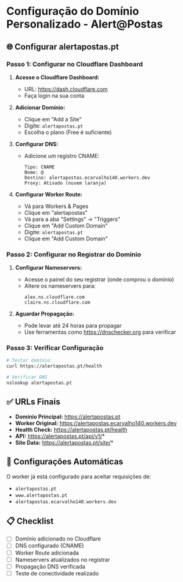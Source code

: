 # Configuração do Domínio Personalizado - Alert@Postas

## 🌐 Configurar alertapostas.pt

### Passo 1: Configurar no Cloudflare Dashboard

1. **Acesse o Cloudflare Dashboard:**
   - URL: https://dash.cloudflare.com
   - Faça login na sua conta

2. **Adicionar Domínio:**
   - Clique em "Add a Site"
   - Digite: `alertapostas.pt`
   - Escolha o plano (Free é suficiente)

3. **Configurar DNS:**
   - Adicione um registro CNAME:
     ```
     Tipo: CNAME
     Nome: @
     Destino: alertapostas.ecarvalho140.workers.dev
     Proxy: Ativado (nuvem laranja)
     ```

4. **Configurar Worker Route:**
   - Vá para Workers & Pages
   - Clique em "alertapostas"
   - Vá para a aba "Settings" → "Triggers"
   - Clique em "Add Custom Domain"
   - Digite: `alertapostas.pt`
   - Clique em "Add Custom Domain"

### Passo 2: Configurar no Registrar do Domínio

1. **Configurar Nameservers:**
   - Acesse o painel do seu registrar (onde comprou o domínio)
   - Altere os nameservers para:
     ```
     alex.ns.cloudflare.com
     claire.ns.cloudflare.com
     ```

2. **Aguardar Propagação:**
   - Pode levar até 24 horas para propagar
   - Use ferramentas como https://dnschecker.org para verificar

### Passo 3: Verificar Configuração

```bash
# Testar domínio
curl https://alertapostas.pt/health

# Verificar DNS
nslookup alertapostas.pt
```

## ✅ URLs Finais

- **Domínio Principal:** https://alertapostas.pt
- **Worker Original:** https://alertapostas.ecarvalho140.workers.dev
- **Health Check:** https://alertapostas.pt/health
- **API:** https://alertapostas.pt/api/v1/*
- **Site Data:** https://alertapostas.pt/site/*

## 🔧 Configurações Automáticas

O worker já está configurado para aceitar requisições de:
- `alertapostas.pt`
- `www.alertapostas.pt`
- `alertapostas.ecarvalho140.workers.dev`

## 📋 Checklist

- [ ] Domínio adicionado no Cloudflare
- [ ] DNS configurado (CNAME)
- [ ] Worker Route adicionada
- [ ] Nameservers atualizados no registrar
- [ ] Propagação DNS verificada
- [ ] Teste de conectividade realizado
